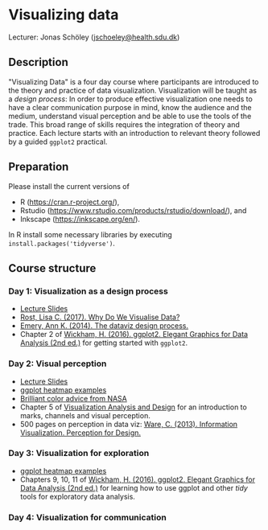 Visualizing data
================

Lecturer: Jonas Schöley (jschoeley@health.sdu.dk)

Description
-----------

"Visualizing Data" is a four day course where participants are introduced to the theory and practice of data visualization. Visualization will be taught as a *design process*: In order to produce effective visualization one needs to have a clear communication purpose in mind, know the audience and the medium, understand visual perception and be able to use the tools of the trade. This broad range of skills requires the integration of theory and practice. Each lecture starts with an introduction to relevant theory followed by a guided `ggplot2` practical.

Preparation
-----------

Please install the current versions of

  - R (https://cran.r-project.org/),
  - Rstudio (https://www.rstudio.com/products/rstudio/download/), and
  - Inkscape (https://inkscape.org/en/).

In R install some necessary libraries by executing `install.packages('tidyverse')`.

Course structure
----------------

### Day 1: **Visualization as a design process**

- [Lecture Slides](https://github.com/jschoeley/edsd1718-dataviz/blob/master/01-visualization_design/01-visualization_design.pdf)
- [Rost, Lisa C. (2017). Why Do We Visualise Data?](https://lisacharlotterost.github.io/2017/03/10/why-do-we-visualize-data/)
- [Emery, Ann K. (2014). The dataviz design process.](http://annkemery.com/dataviz-design-process/)
- Chapter 2 of [Wickham, H. (2016). ggplot2. Elegant Graphics for Data Analysis (2nd ed.)](https://doi.org/10.1007/978-3-319-24277-4) for getting started with `ggplot2`.

### Day 2: **Visual perception**

- [Lecture Slides](https://github.com/jschoeley/edsd1718-dataviz/blob/master/02-visual_perception/02-visual_perception.pdf)
- [ggplot heatmap examples](https://github.com/jschoeley/edsd1718-dataviz/tree/master/02-visual_perception/ggplot-color_and_lexis_surfaces)
- [Brilliant color advice from NASA](earthobservatory.nasa.gov/blogs/elegantfigures/2013/08/05/subtleties-of-color-part-1-of-6)
- Chapter 5 of [Visualization Analysis and Design](http://www.cs.ubc.ca/~tmm/vadbook/) for an introduction to marks, channels and visual perception.
- 500 pages on perception in data viz: [Ware, C. (2013). Information Visualization. Perception for Design.](https://www.amazon.com/Information-Visualization-Third-Interactive-Technologies/dp/0123814642)

### Day 3: **Visualization for exploration**

- [ggplot heatmap examples](https://github.com/jschoeley/edsd1718-dataviz/tree/master/02-visual_perception/ggplot-color_and_lexis_surfaces)
- Chapters 9, 10, 11 of [Wickham, H. (2016). ggplot2. Elegant Graphics for Data Analysis (2nd ed.)](https://doi.org/10.1007/978-3-319-24277-4) for learning how to use ggplot and other *tidy* tools for exploratory data analysis.

### Day 4: **Visualization for communication**
